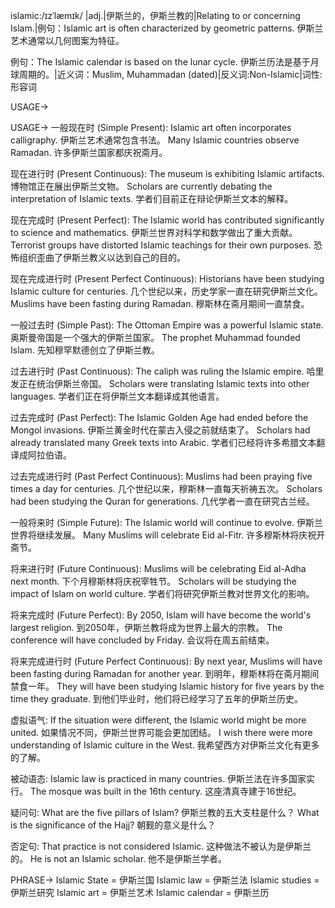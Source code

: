 islamic:/ɪzˈlæmɪk/ |adj.|伊斯兰的，伊斯兰教的|Relating to or concerning Islam.|例句：Islamic art is often characterized by geometric patterns. 伊斯兰艺术通常以几何图案为特征。

例句：The Islamic calendar is based on the lunar cycle. 伊斯兰历法是基于月球周期的。|近义词：Muslim, Muhammadan (dated)|反义词:Non-Islamic|词性:形容词

USAGE->

USAGE->
一般现在时 (Simple Present):
Islamic art often incorporates calligraphy. 伊斯兰艺术通常包含书法。
Many Islamic countries observe Ramadan. 许多伊斯兰国家都庆祝斋月。

现在进行时 (Present Continuous):
The museum is exhibiting Islamic artifacts.  博物馆正在展出伊斯兰文物。
Scholars are currently debating the interpretation of Islamic texts. 学者们目前正在辩论伊斯兰文本的解释。

现在完成时 (Present Perfect):
The Islamic world has contributed significantly to science and mathematics. 伊斯兰世界对科学和数学做出了重大贡献。
Terrorist groups have distorted Islamic teachings for their own purposes. 恐怖组织歪曲了伊斯兰教义以达到自己的目的。


现在完成进行时 (Present Perfect Continuous):
Historians have been studying Islamic culture for centuries.  几个世纪以来，历史学家一直在研究伊斯兰文化。
Muslims have been fasting during Ramadan.  穆斯林在斋月期间一直禁食。


一般过去时 (Simple Past):
The Ottoman Empire was a powerful Islamic state. 奥斯曼帝国是一个强大的伊斯兰国家。
The prophet Muhammad founded Islam. 先知穆罕默德创立了伊斯兰教。


过去进行时 (Past Continuous):
The caliph was ruling the Islamic empire.  哈里发正在统治伊斯兰帝国。
Scholars were translating Islamic texts into other languages. 学者们正在将伊斯兰文本翻译成其他语言。


过去完成时 (Past Perfect):
The Islamic Golden Age had ended before the Mongol invasions. 伊斯兰黄金时代在蒙古入侵之前就结束了。
Scholars had already translated many Greek texts into Arabic. 学者们已经将许多希腊文本翻译成阿拉伯语。


过去完成进行时 (Past Perfect Continuous):
Muslims had been praying five times a day for centuries.  几个世纪以来，穆斯林一直每天祈祷五次。
Scholars had been studying the Quran for generations.  几代学者一直在研究古兰经。


一般将来时 (Simple Future):
The Islamic world will continue to evolve. 伊斯兰世界将继续发展。
Many Muslims will celebrate Eid al-Fitr. 许多穆斯林将庆祝开斋节。


将来进行时 (Future Continuous):
Muslims will be celebrating Eid al-Adha next month. 下个月穆斯林将庆祝宰牲节。
Scholars will be studying the impact of Islam on world culture. 学者们将研究伊斯兰教对世界文化的影响。


将来完成时 (Future Perfect):
By 2050, Islam will have become the world's largest religion. 到2050年，伊斯兰教将成为世界上最大的宗教。
The conference will have concluded by Friday. 会议将在周五前结束。


将来完成进行时 (Future Perfect Continuous):
By next year, Muslims will have been fasting during Ramadan for another year. 到明年，穆斯林将在斋月期间禁食一年。
They will have been studying Islamic history for five years by the time they graduate. 到他们毕业时，他们将已经学习了五年的伊斯兰历史。


虚拟语气:
If the situation were different, the Islamic world might be more united. 如果情况不同，伊斯兰世界可能会更加团结。
I wish there were more understanding of Islamic culture in the West. 我希望西方对伊斯兰文化有更多的了解。


被动语态:
Islamic law is practiced in many countries. 伊斯兰法在许多国家实行。
The mosque was built in the 16th century. 这座清真寺建于16世纪。

疑问句:
What are the five pillars of Islam? 伊斯兰教的五大支柱是什么？
What is the significance of the Hajj? 朝觐的意义是什么？

否定句:
That practice is not considered Islamic. 这种做法不被认为是伊斯兰的。
He is not an Islamic scholar. 他不是伊斯兰学者。


PHRASE->
Islamic State = 伊斯兰国
Islamic law = 伊斯兰法
Islamic studies = 伊斯兰研究
Islamic art = 伊斯兰艺术
Islamic calendar = 伊斯兰历
